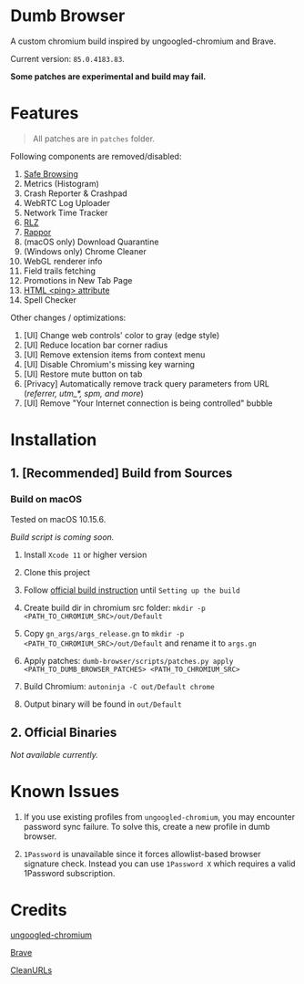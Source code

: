 # Dumb Browser
A custom chromium build inspired by ungoogled-chromium and Brave.

Current version: `85.0.4183.83`.

**Some patches are experimental and build may fail.**

# Features

> All patches are in `patches` folder.

Following components are removed/disabled:
1. [Safe Browsing](https://safebrowsing.google.com)
2. Metrics (Histogram)
3. Crash Reporter & Crashpad
4. WebRTC Log Uploader
5. Network Time Tracker
6. [RLZ](https://blog.chromium.org/2010/06/in-open-for-rlz.html)
7. [Rappor](https://github.com/google/rappor)
8. (macOS only) Download Quarantine
10. (Windows only) Chrome Cleaner
11. WebGL renderer info
12. Field trails fetching
13. Promotions in New Tab Page
14. [HTML \<ping\> attribute](https://www.w3schools.com/tags/att_a_ping.asp)
15. Spell Checker

Other changes / optimizations:
1. [UI] Change web controls' color to gray (edge style)
2. [UI] Reduce location bar corner radius
3. [UI] Remove extension items from context menu
4. [UI] Disable Chromium's missing key warning
5. [UI] Restore mute button on tab
6. [Privacy] Automatically remove track query parameters from URL (*referrer, utm_\*, spm, and more*)
7. [UI] Remove "Your Internet connection is being controlled" bubble

# Installation

## 1. [Recommended] Build from Sources

### Build on macOS
Tested on macOS 10.15.6.

*Build script is coming soon.*

1. Install `Xcode 11` or higher version

2. Clone this project

3. Follow [official build instruction](https://chromium.googlesource.com/chromium/src/+/master/docs/mac_build_instructions.md) until `Setting up the build`

4. Create build dir in chromium src folder: `mkdir -p <PATH_TO_CHROMIUM_SRC>/out/Default`

5. Copy `gn_args/args_release.gn` to `mkdir -p <PATH_TO_CHROMIUM_SRC>/out/Default` and rename it to `args.gn`

5. Apply patches: `dumb-browser/scripts/patches.py apply <PATH_TO_DUMB_BROWSER_PATCHES> <PATH_TO_CHROMIUM_SRC>`

6. Build Chromium: `autoninja -C out/Default chrome`

7. Output binary will be found in `out/Default`

## 2. Official Binaries
*Not available currently.*

# Known Issues

1. If you use existing profiles from `ungoogled-chromium`, you may encounter password sync failure. To solve this, create a new profile in dumb browser.

2. `1Password` is unavailable since it forces allowlist-based browser signature check. Instead you can use
`1Password X` which requires a valid 1Password subscription.

# Credits

[ungoogled-chromium](https://github.com/Eloston/ungoogled-chromium)

[Brave](https://github.com/brave/brave-browser)

[CleanURLs](https://github.com/GlowPuff/CleanURLs)
